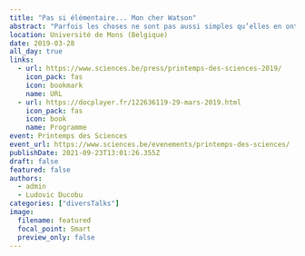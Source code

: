 ```yaml
---
title: "Pas si élémentaire... Mon cher Watson"
abstract: "Parfois les choses ne sont pas aussi simples qu’elles en ont l’air, que ce soient les preuves scientifiques ou les raisonnements de la vie de tous les jours. Le but de cette conférence sera de déambuler dans l’histoire des sciences pour illustrer comment des raisonnements en apparence élémentaires peuvent receler des subtilités insoupçonnées. Affûtez vos raisonnements et venez mener l’enquête !!"
location: Université de Mons (Belgique)
date: 2019-03-28
all_day: true
links:
  - url: https://www.sciences.be/press/printemps-des-sciences-2019/
    icon_pack: fas
    icon: bookmark
    name: URL
  - url: https://docplayer.fr/122636119-29-mars-2019.html
    icon_pack: fas
    icon: book
    name: Programme
event: Printemps des Sciences
event_url: https://www.sciences.be/evenements/printemps-des-sciences/
publishDate: 2021-09-23T13:01:26.355Z
draft: false
featured: false
authors:
  - admin
  - Ludovic Ducobu
categories: ["diversTalks"]
image:
  filename: featured
  focal_point: Smart
  preview_only: false
---
```

